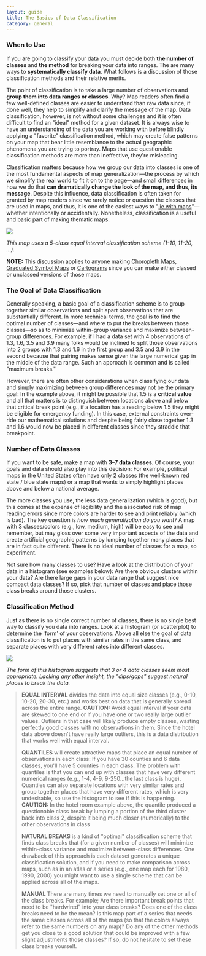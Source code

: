 ```yaml
---
layout: guide
title: The Basics of Data Classification
category: general
---
```


### When to Use

If you are going to classify your data you must decide both **the number of classes** and **the method** for breaking your data into ranges. The are many ways to **systematically classify data**. What follows is a discussion of those classification methods and their relative merits.

The point of classification is to take a large number of observations and **group them into data ranges or classes**. Why? Map readers often find a few well-defined classes are easier to understand than raw data since, if done well, they help to simplify and clarify the message of the map. Data classification, however, is not without some challenges and it is often difficult to find an "ideal" method for a given dataset. It is always wise to have an understanding of the data you are working with before blindly applying a "favorite" classification method, which may create false patterns on your map that bear little resemblance to the actual geographic phenomena you are trying to portray. Maps that use questionable classification methods are more than ineffective, they're misleading.

Classification matters because how we group our data into classes is one of the most fundamental aspects of map generalization—the process by which we simplify the real world to fit it on to the page—and small differences in how we do that **can dramatically change the look of the map, and thus, its message**. Despite this influence, data classification is often taken for granted by map readers since we rarely notice or question the classes that are used in maps, and thus, it is one of the easiest ways to "[lie with maps](http://www.amazon.com/How-Lie-Maps-Mark-Monmonier/dp/0226534219)"—whether intentionally or accidentally. Nonetheless, classification is a useful and basic part of making thematic maps.

![](../images/classed_choropleth.jpg)

_This map uses a 5-class equal interval classification scheme (1-10, 11-20, ...)._

**NOTE:** This discussion applies to anyone making [Choropleth Maps](../articles/choropleth.html), [Graduated Symbol Maps](../articles/proportional_symbols.html) or [Cartograms](../articles/cartogram.html) since you can make either classed or unclassed versions of those maps.

### The Goal of Data Classification

Generally speaking, a basic goal of a classification scheme is to group together similar observations and split apart observations that are substantially different. In more technical terms, the goal is to find the optimal number of classes—and where to put the breaks between those classes—so as to minimize within-group variance and maximize between-group differences. For example, if I had a data set with 4 observations of 1.3, 1.6, 3.5 and 3.9 many folks would be inclined to split those observations into 2 groups with 1.3 and 1.6 in the first group and 3.5 and 3.9 in the second because that pairing makes sense given the large numerical gap in the middle of the data range. Such an approach is common and is called "maximum breaks."

However, there are often other considerations when classifying our data and simply maximizing between group differences may not be the primary goal: In the example above, it might be possible that 1.5 is a **critical value** and all that matters is to distinguish between locations above and below that critical break point (e.g., if a location has a reading below 1.5 they might be eligible for emergency funding). In this case, external constraints over-ride our mathematical solutions and despite being fairly close together 1.3 and 1.6 would now be placed in different classes since they straddle that breakpoint.

### Number of Data Classes

If you want to be safe, make a map with **3–7 data classes**. Of course, your goals and data should also play into this decision: For example, political maps in the United States often have only 2 classes (the well-known red state / blue state maps) or a map that wants to simply highlight places above and below a national average.

The more classes you use, the less data generalization (which is good), but this comes at the expense of legibility and the associated risk of map reading errors since more colors are harder to see and print reliably (which is bad). The key question is _how much generalization do you want?_ A map with 3 classes/colors (e.g., low, medium, high) will be easy to see and remember, but may gloss over some very important aspects of the data and create artificial geographic patterns by lumping together many places that are in fact quite different. There is no ideal number of classes for a map, so experiment.

Not sure how many classes to use? Have a look at the distribution of your data in a histogram (see examples below): Are there obvious clusters within your data? Are there large gaps in your data range that suggest nice compact data classes? If so, pick that number of classes and place those class breaks around those clusters.

### Classification Method

Just as there is no single correct number of classes, there is no single best way to classify you data into ranges. Look at a histogram (or scatterplot) to determine the 'form' of your observations. Above all else the goal of data classification is to put places with similar rates in the same class, and separate places with very different rates into different classes.

![](../images/histogram_examples.png)

_The form of this histogram suggests that 3 or 4 data classes seem most appropriate.
 Lacking any other insight, the "dips/gaps" suggest natural places to break the data._

> **EQUAL INTERVAL** divides the data into equal size classes (e.g., 0-10, 10-20, 20-30, etc.) and works best on data that is generally spread across the entire range. **CAUTION:** Avoid equal interval if your data are skewed to one end or if you have one or two really large outlier values. Outliers in that case will likely produce empty classes, wasting perfectly good classes with no observations in them. Since the hotel data above doesn't have really large outliers, this is a data distribution that works well with equal interval.
> 
> **QUANTILES** will create attractive maps that place an equal number of observations in each class: If you have 30 counties and 6 data classes, you'll have 5 counties in each class. The problem with quantiles is that you can end up with classes that have very different numerical ranges (e.g., 1-4, 4-9, 9-250...the last class is huge). Quantiles can also separate locations with very similar rates and group together places that have very different rates, which is very undesirable, so use the histogram to see if this is happening. **CAUTION:** In the hotel room example above, the quantile produced a questionable class break by lumping a portion of the third cluster back into class 2, despite it being much closer (numerically) to the other observations in class
> 
> **NATURAL BREAKS** is a kind of "optimal" classification scheme that finds class breaks that (for a given number of classes) will minimize within-class variance and maximize between-class differences. One drawback of this approach is each dataset generates a unique classification solution, and if you need to make comparison across maps, such as in an atlas or a series (e.g., one map each for 1980, 1990, 2000) you might want to use a single scheme that can be applied across all of the maps.
> 
> **MANUAL** There are many times we need to manually set one or all of the class breaks. For example; Are there important break points that need to be "hardwired" into your class breaks? Does one of the class breaks need to be the mean? Is this map part of a series that needs the same classes across all of the maps (so that the colors always refer to the same numbers on any map)? Do any of the other methods get you close to a good solution that could be improved with a few slight adjustments those classes? If so, do not hesitate to set these class breaks yourself.